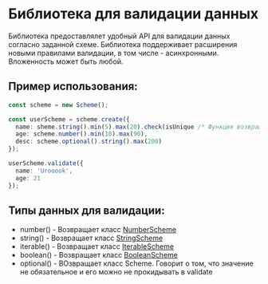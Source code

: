 # Библиотека для валидации данных
Библиотека предоставлялет удобный API для валидации данных согласно заданной схеме. Библиотека поддерживает расширения новыми правилами валидации, в том числе - асинхронными. Вложенность может быть любой.
## Пример использования:
```ts
const scheme = new Scheme();

const userScheme = scheme.create({
  name: sheme.string().min(5).max(20).check(isUnique /* Функция возвращает промис */),
  age: scheme.number().min(10).max(90),
  desc: scheme.optional().string().max(200)
});

userScheme.validate({
  name: 'Urooook',
  age: 21
});
```
## Типы данных для валидации:
- number() - Возвращает класс [NumberScheme](https://github.com/Urooook/Scheme/tree/main/src/Scheme/NumberScheme)
- string() - Возвращает класс [StringScheme](https://github.com/Urooook/Scheme/tree/main/src/Scheme/StringScheme)
- iterable() - Возвращает класс [IterableScheme](https://github.com/Urooook/Scheme/tree/main/src/Scheme/IterableScheme)
- boolean() - Возвращает класс [BooleanScheme](https://github.com/Urooook/Scheme/tree/main/src/Scheme/BooleanScheme)
- optional() - ВОзвращает класс Scheme. Говорит о том, что значение не обязательное и его можно не прокидывать в validate


